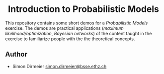 <h1 align="center"> Introduction to Probabilistic Models </h1>

This repository contains some short demos for a *Probabilistic Models* exercise.
The demos are practical applications (*maximum likelihood/optimization*, *Bayesian networks*) of the content taught 
in the exercise to familiarize people with the the theoretical concepts.

## Author

* Simon Dirmeier <a href="mailto:simon.dirmeier@bsse.ethz.ch">simon.dirmeier@bsse.ethz.ch</a>
